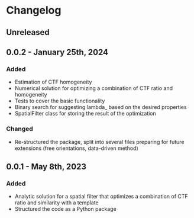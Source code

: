 # Changelog

## Unreleased

## 0.0.2 - January 25th, 2024

### Added

* Estimation of CTF homogeneity
* Numerical solution for optimizing a combination of CTF ratio and homogeneity
* Tests to cover the basic functionality
* Binary search for suggesting lambda_ based on the desired properties
* SpatialFilter class for storing the result of the optimization

### Changed

* Re-structured the package, split into several files preparing for future extensions (free orientations, data-driven method)

## 0.0.1 - May 8th, 2023

### Added

* Analytic solution for a spatial filter that optimizes a combination of CTF ratio and similarity with a template
* Structured the code as a Python package
